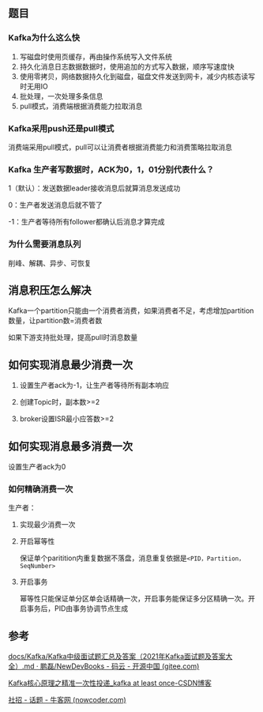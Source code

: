 ## 题目

### Kafka为什么这么快

1. 写磁盘时使用页缓存，再由操作系统写入文件系统
2. 持久化消息日志数据数据时，使用追加的方式写入数据，顺序写速度快
3. 使用零拷贝，网络数据持久化到磁盘，磁盘文件发送到网卡，减少内核态读写时无用IO
4. 批处理，一次处理多条信息
5. pull模式，消费端根据消费能力拉取消息

### Kafka采用push还是pull模式

消费端采用pull模式，pull可以让消费者根据消费能力和消费策略拉取消息

### Kafka 生产者写数据时，ACK为0，1，01分别代表什么？

1（默认）：发送数据leader接收消息后就算消息发送成功

0：生产者发送消息后就不管了

-1：生产者等待所有follower都确认后消息才算完成

### 为什么需要消息队列

削峰、解耦、异步、可恢复

## 消息积压怎么解决

Kafka一个partition只能由一个消费者消费，如果消费者不足，考虑增加partition数量，让partition数=消费者数

如果下游支持批处理，提高pull时消息数量

## 如何实现消息最少消费一次

1. 设置生产者ack为-1，让生产者等待所有副本响应

2. 创建Topic时，副本数>=2
3. broker设置ISR最小应答数>=2

## 如何实现消息最多消费一次

设置生产者ack为0

### 如何精确消费一次

生产者：

1. 实现最少消费一次

2. 开启幂等性

   保证单个paritition内重复数据不落盘，消息重复依据是`<PID，Partition，SeqNumber>`

3. 开启事务

   幂等性只能保证单分区单会话精确一次，开启事务能保证多分区精确一次。开启事务后，PID由事务协调节点生成

## 参考

[docs/Kafka/Kafka中级面试题汇总及答案（2021年Kafka面试题及答案大全）.md · 鹏磊/NewDevBooks - 码云 - 开源中国 (gitee.com)](https://gitee.com/souyunku/NewDevBooks/blob/master/docs/Kafka/Kafka中级面试题汇总及答案（2021年Kafka面试题及答案大全）.md)

[Kafka核心原理之精准一次性投递_kafka at least once-CSDN博客](https://blog.csdn.net/csdn_demo_java/article/details/133897387)

[社招 - 话题 - 牛客网 (nowcoder.com)](https://www.nowcoder.com/creation/subject/6747cb838c2440f3a8058501fba6b209)